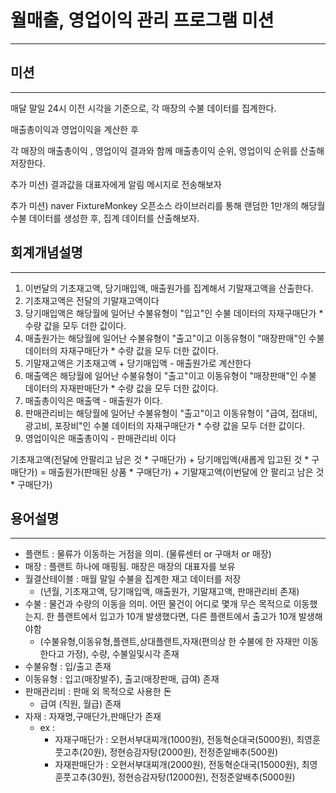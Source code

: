 # 월매출, 영업이익 관리 프로그램 미션
***
## 미션
***
매달 말일 24시 이전 시각을 기준으로, 각 매장의 수불 데이터를 집계한다.

매출총이익과 영업이익을 계산한 후 

각 매장의 매출총이익 , 영업이익 결과와 함께 매출총이익 순위, 영업이익 순위를 산출해 저장한다.

추가 미션) 결과값을 대표자에게 알림 메시지로 전송해보자

추가 미션) naver FixtureMonkey 오픈소스 라이브러리를 통해 랜덤한 1만개의 해당월 수불 데이터를 생성한 후, 집계 데이터를 산출해보자.

## 회계개념설명
***
1. 이번달의 기초재고액, 당기매입액, 매출원가를 집계해서 기말재고액을 산출한다.
2. 기초재고액은 전달의 기말재고액이다
3. 당기매입액은 해당월에 일어난 수불유형이 "입고"인 수불 데이터의 자재구매단가 * 수량 값을 모두 더한 값이다.
4. 매출원가는 해당월에 일어난 수불유형이 "출고"이고 이동유형이 "매장판매"인  수불 데이터의  자재구매단가 * 수량 값을 모두 더한 값이다.
5. 기말재고액은 기초재고액 + 당기매입액 - 매출원가로 계산한다
6. 매출액은 해당월에 일어난 수불유형이 "출고"이고 이동유형이 "매장판매"인  수불 데이터의  자재판매단가 * 수량 값을 모두 더한 값이다.
7. 매출총이익은 매출액 - 매출원가 이다.
8. 판매관리비는 해당월에 일어난 수불유형이 "출고"이고 이동유형이 "급여, 접대비, 광고비, 포장비"인 수불 데이터의  자재구매단가 * 수량 값을 모두 더한 값이다.
9. 영업이익은 매출총이익 - 판매관리비 이다


기초재고액(전달에 안팔리고 남은 것 * 구매단가) + 당기매입액(새롭게 입고된 것 * 구매단가) = 매출원가(판매된 상품 * 구매단가) + 기말재고액(이번달에 안 팔리고 남은 것 * 구매단가)

## 용어설명
***
- 플랜트 : 물류가 이동하는 거점을 의미. (물류센터 or 구매처 or 매장)
- 매장 : 플랜트 하나에 매핑됨. 매장은 매장의 대표자를 보유
- 월결산테이블 : 매월 말일 수불을 집계한 재고 데이터를 저장
  - (년월, 기초재고액, 당기매입액, 매출원가, 기말재고액, 판매관리비 존재)
- 수불 : 물건과 수량의 이동을 의미. 어떤 물건이 어디로 몇개 무슨 목적으로 이동했는지. 한 플랜트에서 입고가 10개 발생했다면, 다른 플랜트에서 출고가 10개 발생해야함
  - (수불유형,이동유형,플랜트,상대플랜트,자재(편의상 한 수불에 한 자재만 이동한다고 가정), 수량, 수불일및시각 존재
- 수불유형 : 입/출고 존재
- 이동유형 : 입고(매장발주), 출고(매장판매, 급여) 존재
- 판매관리비 : 판매 외 목적으로 사용한 돈
  - 급여 (직원, 월급) 존재
- 자재 : 자재명,구매단가,판매단가 존재
  - ex :
    - 자재구매단가  : 오현서부대찌개(1000원), 전동혁순대국(5000원), 최영훈풋고추(20원), 정현승감자탕(2000원), 전정준알배추(500원)
    - 자재판매단가 : 오현서부대찌개(2000원), 전동혁순대국(15000원), 최영훈풋고추(30원), 정현승감자탕(12000원), 전정준알배추(5000원)
